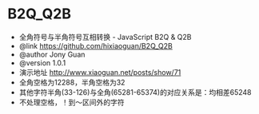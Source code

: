 # B2Q_Q2B

 * 全角符号与半角符号互相转换 - JavaScript B2Q & Q2B
 * @link    https://github.com/hixiaoguan/B2Q_Q2B
 * @author  Jony Guan
 * @version 1.0.1
 * 演示地址   http://www.xiaoguan.net/posts/show/71
 * 全角空格为12288，半角空格为32 
 * 其他字符半角(33-126)与全角(65281-65374)的对应关系是：均相差65248
 * 不处理空格，！到～区间外的字符
